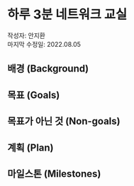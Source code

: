# 하루 3분 네트워크 교실

작성자: 안지환  
마지막 수정일: 2022.08.05

## 배경 (Background)


## 목표 (Goals)


## 목표가 아닌 것 (Non-goals)


## 계획 (Plan)



## 마일스톤 (Milestones)
 
